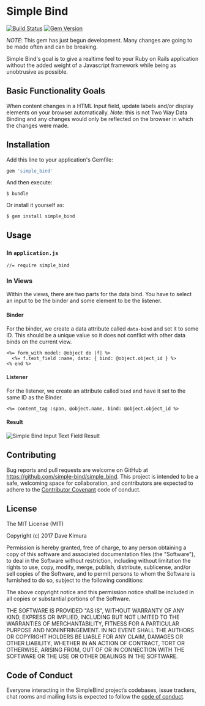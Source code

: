 # Simple Bind

[![Build Status](https://travis-ci.org/simple-bind/simple_bind.svg?branch=master)](https://travis-ci.org/simple-bind/simple_bind)
[![Gem Version](https://badge.fury.io/rb/simple_bind.svg)](https://badge.fury.io/rb/simple_bind)

*NOTE*: This gem has just begun development. Many changes are going to be made often and can be breaking.

Simple Bind's goal is to give a realtime feel to your Ruby on Rails application without the added weight of a Javascript framework while being as unobtrusive as possible.

## Basic Functionality Goals

When content changes in a HTML Input field, update labels and/or display elements on your browser automatically. *Note*: this is not Two Way Data Binding and any changes would only be reflected on the browser in which the changes were made.

## Installation

Add this line to your application's Gemfile:

```ruby
gem 'simple_bind'
```

And then execute:

    $ bundle

Or install it yourself as:

    $ gem install simple_bind

## Usage

### In `application.js`

    //= require simple_bind

### In Views

Within the views, there are two parts for the data bind. You have to select an input to be the binder and some element to be the listener.

#### Binder

For the binder, we create a data attribute called `data-bind` and set it to some ID. This should be a unique value so it does not conflict with other data binds on the current view.

    <%= form_with model: @object do |f| %>
      <%= f.text_field :name, data: { bind: @object.object_id } %>
    <% end %>

#### Listener

For the listener, we create an attribute called `bind` and have it set to the same ID as the Binder.

    <%= content_tag :span, @object.name, bind: @object.object_id %>

#### Result

![Simple Bind Input Text Field Result](https://github.com/simple-bind/simple_bind/raw/master/images/input_text_field_result.gif)

## Contributing

Bug reports and pull requests are welcome on GitHub at https://github.com/simple-bind/simple_bind. This project is intended to be a safe, welcoming space for collaboration, and contributors are expected to adhere to the [Contributor Covenant](http://contributor-covenant.org) code of conduct.

## License

The MIT License (MIT)

Copyright (c) 2017 Dave Kimura

Permission is hereby granted, free of charge, to any person obtaining a copy
of this software and associated documentation files (the "Software"), to deal
in the Software without restriction, including without limitation the rights
to use, copy, modify, merge, publish, distribute, sublicense, and/or sell
copies of the Software, and to permit persons to whom the Software is
furnished to do so, subject to the following conditions:

The above copyright notice and this permission notice shall be included in
all copies or substantial portions of the Software.

THE SOFTWARE IS PROVIDED "AS IS", WITHOUT WARRANTY OF ANY KIND, EXPRESS OR
IMPLIED, INCLUDING BUT NOT LIMITED TO THE WARRANTIES OF MERCHANTABILITY,
FITNESS FOR A PARTICULAR PURPOSE AND NONINFRINGEMENT. IN NO EVENT SHALL THE
AUTHORS OR COPYRIGHT HOLDERS BE LIABLE FOR ANY CLAIM, DAMAGES OR OTHER
LIABILITY, WHETHER IN AN ACTION OF CONTRACT, TORT OR OTHERWISE, ARISING FROM,
OUT OF OR IN CONNECTION WITH THE SOFTWARE OR THE USE OR OTHER DEALINGS IN
THE SOFTWARE.


## Code of Conduct

Everyone interacting in the SimpleBind project’s codebases, issue trackers, chat rooms and mailing lists is expected to follow the [code of conduct](https://github.com/simple-bind/simple_bind/blob/master/CODE_OF_CONDUCT.md).
